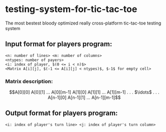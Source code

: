 # testing-system-for-tic-tac-toe
The most bestest bloody optimized really cross-platform tic-tac-toe testing system

## Input format for players program:
	<n: number of lines> <m: number of columns>
	<ntypes: number of payers>
	<i: index of player, $(0 <= i < n)$>
	<Matrix A[i][j], $(-1 <= A[i][j] < ntypes)$, $-1$ for empty cell>
### Matrix description:
```math
A[0][0]   A[0][1]   ... A[0][m-1]
A[1][0]   A[1][1]   ... A[1][m-1]
.                       .
.        $\idots$       .
.                       .
A[n-1][0] A[n-1][1] ... A[n-1][m-1]
```
## Output format for players program:
	<i: index of player's turn line> <j: index of player's turn column>
